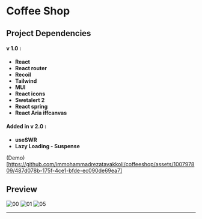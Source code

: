 # Coffee Shop

## Project Dependencies

#### v 1.0 :

- **React**
- **React router**
- **Recoil**
- **Tailwind**
- **MUI**
- **React icons**
- **Swetalert 2**
- **React spring**
- **React Aria iffcanvas**

#### Added in v 2.0 :

- **useSWR**
- **Lazy Loading - Suspense**

<a href={https://github.com/immohammadrezatavakkoli/coffeeshop/assets/100797809/487d078b-175f-4ce1-bfde-ec090de69ea7}></a>
(Demo)[https://github.com/immohammadrezatavakkoli/coffeeshop/assets/100797809/487d078b-175f-4ce1-bfde-ec090de69ea7]

## Preview

![00](https://github.com/rzvkoli/coffeeshop/assets/100797809/3c11b7f2-f89f-400f-9afb-2da946515d76)
![01](https://github.com/immohammadrezatavakkoli/coffeeshop/assets/100797809/5a603fd1-5348-43b3-a682-e9d918b1a85d)
![05](https://github.com/rzvkoli/coffeeshop/assets/100797809/7a3529f6-38fb-4c82-979a-6f03b4d08072)

----
